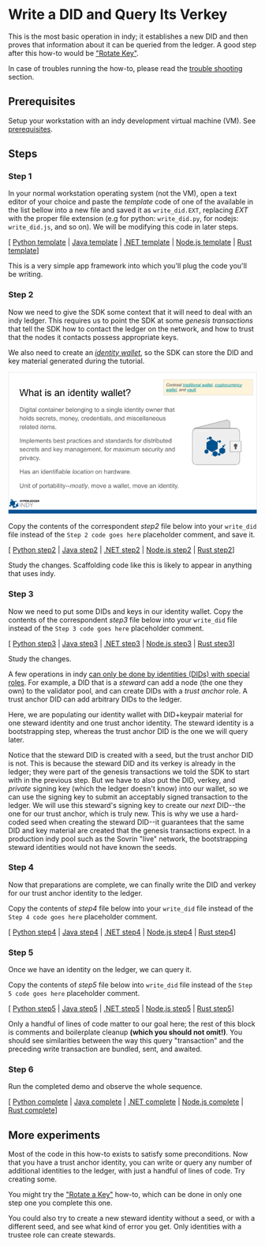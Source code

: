 # Write a DID and Query Its Verkey

This is the most basic operation in indy; it establishes a new DID and
then proves that information about it can be queried from the ledger.
A good step after this how-to would be ["Rotate Key"](../rotate-key/README.md).

In case of troubles running the how-to, please read the [trouble shooting](../trouble-shooting.md) section.

## Prerequisites

Setup your workstation with an indy development virtual machine (VM). See [prerequisites](../prerequisites.md).

## Steps

### Step 1

In your normal workstation operating system (not the VM), open a text editor of your
choice and paste the *template* code of one of the available in the list bellow into 
a new file and saved it as `write_did.EXT`, replacing *EXT* with the proper file 
extension (e.g for python: `write_did.py`, for nodejs: `write_did.js`, and so on). 
We will be modifying this code in later steps.

[ [Python template](python/template.py) | [Java template](java/template.java) | [.NET template](cs/Template.cs) | [Node.js template](nodejs/template.js) | [Rust template](rust/src/template.rs)]

This is a very simple app framework into which you'll plug the code you'll be writing.

### Step 2

Now we need to give the SDK some context that it will need
to deal with an indy ledger. This requires us to point the SDK at some
*genesis transactions* that tell the SDK how to contact the ledger on
the network, and how to trust that the nodes it contacts possess
appropriate keys.

We also need to create an *[identity wallet](https://docs.google.com/presentation/d/1X6F9QVG8M4PqQQLLL_5I6aQ5z7CCpYyYHBNKYMlsqXc/edit#slide=id.g32295399e3_0_73)*, so the SDK can store the DID and key
material generated during the tutorial.

![more info on wallets](wallet-slide.png)

Copy the contents of the correspondent *step2* file below into your `write_did` file 
instead of the `Step 2 code goes here` placeholder comment, and save it.

[ [Python step2](python/step2.py) | [Java step2](java/step2.java) | [.NET step2](../not-yet-written.md) | [Node.js step2](nodejs/step2.js) | [Rust step2](rust/src/step2.rs)]

Study the changes. Scaffolding code like this is likely to appear in anything
that uses indy.

### Step 3

Now we need to put some DIDs and keys in our identity wallet. Copy the contents of 
the correspondent *step3* file below into your `write_did` file instead of the `Step 3 code goes here` placeholder comment.

[ [Python step3](python/step3.py) | [Java step3](java/step3.java) | [.NET step3](../not-yet-written.md) | [Node.js step3](nodejs/step3.js) | [Rust step3](rust/src/step3.rs)]

Study the changes.

A few operations in indy [can only be done by identities (DIDs) with
special roles](https://github.com/hyperledger/indy-node/blob/master/docs/source/auth_rules.md). For example, a DID that is a *steward* can add a node (the one
they own) to the validator pool, and can create DIDs with a *trust anchor*
role. A trust anchor DID can add arbitrary DIDs to the ledger.

Here, we are populating our identity wallet with DID+keypair material for
one steward identity and one trust anchor identity. The steward identity is
a bootstrapping step, whereas the trust anchor DID is the one we will query
later.

Notice that the steward DID is created with a seed, but the trust anchor DID is not.
This is because the steward DID and its verkey is already in the ledger;
they were part of the genesis transactions we told the SDK to start with
in the previous step. But we have to also put the DID, verkey, and *private*
signing key (which the ledger doesn't know) into our wallet, so we can use
the signing key to submit an acceptably signed transaction to the ledger.
We will use this steward's signing key to create our *next* DID--the
one for our trust anchor, which is truly new. This is why we use a hard-coded seed
when creating the steward DID--it guarantees that the same DID and key
material are created that the genesis transactions expect. In a production indy pool
such as the Sovrin "live" network, the bootstrapping steward identities
would not have known the seeds.

### Step 4

Now that preparations are complete, we can finally write the DID and verkey
for our trust anchor identity to the ledger.

Copy the contents of *step4* file below into your `write_did` file instead of 
the `Step 4 code goes here` placeholder comment.

[ [Python step4](python/step4.py) | [Java step4](java/step4.java) | [.NET step4](../not-yet-written.md) | [Node.js step4](nodejs/step4.js) | [Rust step4](rust/src/step4.rs)]

### Step 5

Once we have an identity on the ledger, we can query it.

Copy the contents of *step5* file below into `write_did` file instead of 
the `Step 5 code goes here` placeholder comment.

[ [Python step5](python/step5.py) | [Java step5](java/step5.java) | [.NET step5](../not-yet-written.md) | [Node.js step5](nodejs/step5.js) | [Rust step5](rust/src/step5.rs)]

Only a handful of lines of code matter to our goal here; the rest of
this block is comments and boilerplate cleanup **(which you should not omit!)**.
You should see similarities between the way this query "transaction" and
the preceding write transaction are bundled, sent, and awaited.

### Step 6

Run the completed demo and observe the whole sequence.

[ [Python complete](python/write_did_and_query_verkey.py) | [Java complete](java/WriteDIDAndQueryVerkey.java) | [.NET complete](cs/WriteDIDAndQueryVerkey.cs) | [Node.js complete](nodejs/writeDidAndQueryVerkey.js) | [Rust complete](rust/src/write-did-and-query-verkey.rs)]

## More experiments

Most of the code in this how-to exists to satisfy some preconditions.
Now that you have a trust anchor identity, you can write or query
any number of additional identities to the ledger, with just a handful of
lines of code. Try creating some.

You might try the ["Rotate a Key"](../rotate-key/README.md)
how-to, which can be done in only one step one you complete this one.

You could also try to create a new steward identity without a seed, or
with a different seed, and see what kind of error you get. Only identities
with a trustee role can create stewards.
